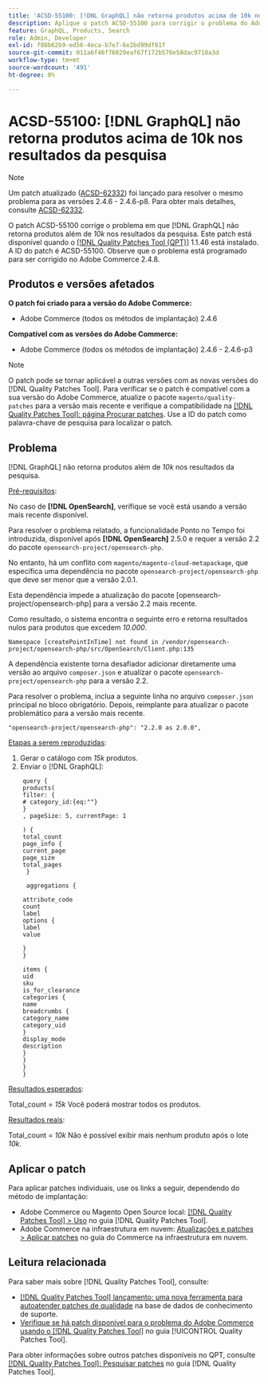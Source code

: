 ```yaml
---
title: 'ACSD-55100: [!DNL GraphQL] não retorna produtos acima de 10k nos resultados da pesquisa'
description: Aplique o patch ACSD-55100 para corrigir o problema do Adobe Commerce em que a GraphQL não retorna produtos além de *10k* nos resultados da pesquisa.
feature: GraphQL, Products, Search
role: Admin, Developer
exl-id: f08b62b9-ed56-4eca-b7e7-6e2bd99df01f
source-git-commit: 011a6f46f76029eaf67f172b576e58dac9710a3d
workflow-type: tm+mt
source-wordcount: '491'
ht-degree: 0%

---
```


# ACSD-55100: [!DNL GraphQL] não retorna produtos acima de 10k nos resultados da pesquisa

>[!NOTE]
>
>Um patch atualizado ([ACSD-62332](/help/tools/quality-patches-tool/patches-available-in-qpt/v1-1-55/acsd-62332-product-listing-graphql-query-limit-plus-live-search-current-page.md)) foi lançado para resolver o mesmo problema para as versões 2.4.6 - 2.4.6-p8. Para obter mais detalhes, consulte [ACSD-62332](/help/tools/quality-patches-tool/patches-available-in-qpt/v1-1-55/acsd-62332-product-listing-graphql-query-limit-plus-live-search-current-page.md).

O patch ACSD-55100 corrige o problema em que [!DNL GraphQL] não retorna produtos além de *10k* nos resultados da pesquisa. Este patch está disponível quando o [[!DNL Quality Patches Tool (QPT)]](https://experienceleague.adobe.com/pt-br/docs/commerce-operations/tools/quality-patches-tool/quality-patches-tool-to-self-serve-quality-patches) 1.1.46 está instalado. A ID do patch é ACSD-55100. Observe que o problema está programado para ser corrigido no Adobe Commerce 2.4.8.

## Produtos e versões afetados

**O patch foi criado para a versão do Adobe Commerce:**

* Adobe Commerce (todos os métodos de implantação) 2.4.6

**Compatível com as versões do Adobe Commerce:**

* Adobe Commerce (todos os métodos de implantação) 2.4.6 - 2.4.6-p3

>[!NOTE]
>
>O patch pode se tornar aplicável a outras versões com as novas versões do [!DNL Quality Patches Tool]. Para verificar se o patch é compatível com a sua versão do Adobe Commerce, atualize o pacote `magento/quality-patches` para a versão mais recente e verifique a compatibilidade na [[!DNL Quality Patches Tool]: página Procurar patches](https://experienceleague.adobe.com/tools/commerce-quality-patches/index.html?lang=pt-BR). Use a ID do patch como palavra-chave de pesquisa para localizar o patch.

## Problema

[!DNL GraphQL] não retorna produtos além de *10k* nos resultados da pesquisa.

<u>Pré-requisitos</u>:

No caso de **[!DNL OpenSearch]**, verifique se você está usando a versão mais recente disponível.

Para resolver o problema relatado, a funcionalidade Ponto no Tempo foi introduzida, disponível após **[!DNL OpenSearch]** 2.5.0 e requer a versão 2.2 do pacote `opensearch-project/opensearch-php`.

No entanto, há um conflito com `magento/magento-cloud-metapackage`, que especifica uma dependência no pacote `opensearch-project/opensearch-php` que deve ser menor que a versão 2.0.1.


Esta dependência impede a atualização do pacote [opensearch-project/opensearch-php] para a versão 2.2 mais recente.

Como resultado, o sistema encontra o seguinte erro e retorna resultados nulos para produtos que excedem *10.000*.

`Namespace [createPointInTime] not found in /vendor/opensearch-project/opensearch-php/src/OpenSearch/Client.php:135`

A dependência existente torna desafiador adicionar diretamente uma versão ao arquivo `composer.json` e atualizar o pacote `opensearch-project/opensearch-php` para a versão 2.2.

Para resolver o problema, inclua a seguinte linha no arquivo `composer.json` principal no bloco obrigatório. Depois, reimplante para atualizar o pacote problemático para a versão mais recente.

`"opensearch-project/opensearch-php": "2.2.0 as 2.0.0",`

<u>Etapas a serem reproduzidas</u>:

1. Gerar o catálogo com *15k* produtos.
1. Enviar o [!DNL GraphQL]:

```
    query {
    products(
    filter: {
    # category_id:{eq:""}
    }
    , pageSize: 5, currentPage: 1

    ) {
    total_count
    page_info {
    current_page
    page_size
    total_pages
     }

     aggregations {

    attribute_code
    count
    label
    options {
    label
    value

    }
    }

    items {
    uid
    sku
    is_for_clearance
    categories {
    name
    breadcrumbs {
    category_name
    category_uid
    }
    display_mode
    description
    }
    }
    }
    }
```

<u>Resultados esperados</u>:

Total_count = *15k*
Você poderá mostrar todos os produtos.

<u>Resultados reais</u>:

Total_count = *10k*
Não é possível exibir mais nenhum produto após o lote *10k*.

## Aplicar o patch

Para aplicar patches individuais, use os links a seguir, dependendo do método de implantação:

* Adobe Commerce ou Magento Open Source local: [[!DNL Quality Patches Tool] > Uso](/help/tools/quality-patches-tool/usage.md) no guia [!DNL Quality Patches Tool].
* Adobe Commerce na infraestrutura em nuvem: [Atualizações e patches > Aplicar patches](https://experienceleague.adobe.com/docs/commerce-cloud-service/user-guide/develop/upgrade/apply-patches.html?lang=pt-BR) no guia do Commerce na infraestrutura em nuvem.

## Leitura relacionada

Para saber mais sobre [!DNL Quality Patches Tool], consulte:

* [[!DNL Quality Patches Tool] lançamento: uma nova ferramenta para autoatender patches de qualidade](https://experienceleague.adobe.com/pt-br/docs/commerce-operations/tools/quality-patches-tool/quality-patches-tool-to-self-serve-quality-patches) na base de dados de conhecimento de suporte.
* [Verifique se há patch disponível para o problema do Adobe Commerce usando o  [!DNL Quality Patches Tool]](/help/tools/quality-patches-tool/patches-available-in-qpt/check-patch-for-magento-issue-with-magento-quality-patches.md) no guia [!UICONTROL Quality Patches Tool].


Para obter informações sobre outros patches disponíveis no QPT, consulte [[!DNL Quality Patches Tool]: Pesquisar patches](https://experienceleague.adobe.com/tools/commerce-quality-patches/index.html?lang=pt-BR) no guia [!DNL Quality Patches Tool].
